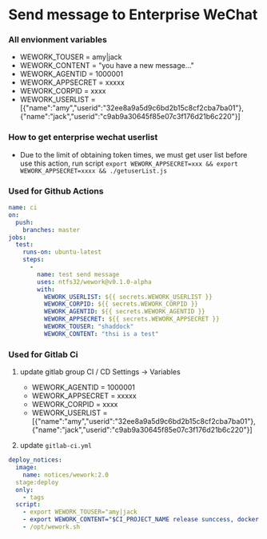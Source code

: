 # Send message to Enterprise WeChat

### All envionment variables

- WEWORK_TOUSER = amy|jack
- WEWORK_CONTENT = "you have a new message..."
- WEWORK_AGENTID = 1000001
- WEWORK_APPSECRET = xxxxx
- WEWORK_CORPID = xxxx
- WEWORK_USERLIST = [{"name":"amy","userid":"32ee8a9a5d9c6bd2b15c8cf2cba7ba01"},{"name":"jack","userid":"c9ab9a30645f85e07c3f176d21b6c220"}]



### How to get enterprise wechat userlist

- Due to the limit of obtaining token times, we must get user list before use this action, run script `export WEWORK_APPSECRET=xxx && export WEWORK_APPSECRET=xxxx && ./getuserList.js`

### Used for Github Actions
``` yaml
name: ci
on:
  push:
    branches: master
jobs:
  test:
    runs-on: ubuntu-latest
    steps:
      -
        name: test send message
        uses: ntfs32/wework@v0.1.0-alpha
        with:
          WEWORK_USERLIST: ${{ secrets.WEWORK_USERLIST }}
          WEWORK_CORPID: ${{ secrets.WEWORK_CORPID }}
          WEWORK_AGENTID: ${{ secrets.WEWORK_AGENTID }}
          WEWORK_APPSECRET: ${{ secrets.WEWORK_APPSECRET }}
          WEWORK_TOUSER: "shaddock"
          WEWORK_CONTENT: "thsi is a test"

```

### Used for Gitlab Ci

1.  update gitlab group CI / CD Settings -> Variables
     - WEWORK_AGENTID = 1000001
     - WEWORK_APPSECRET = xxxxx
     - WEWORK_CORPID = xxxx
     - WEWORK_USERLIST = [{"name":"amy","userid":"32ee8a9a5d9c6bd2b15c8cf2cba7ba01"},{"name":"jack","userid":"c9ab9a30645f85e07c3f176d21b6c220"}]

2. update `gitlab-ci.yml`

``` yaml
deploy_notices:
  image:
    name: notices/wework:2.0
  stage:deploy
  only:
    - tags
  script:
    - export WEWORK_TOUSER="amy|jack
    - export WEWORK_CONTENT="$CI_PROJECT_NAME release sunccess, docker image: $IMAGE_NAME:$CI_COMMIT_TAG"
    - /opt/wework.sh

```
